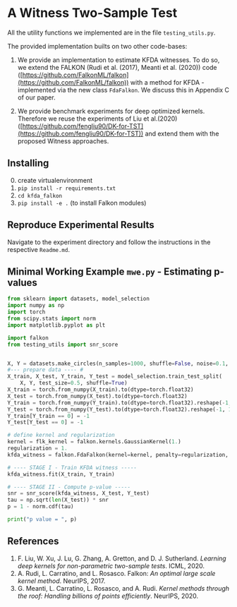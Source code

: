 # A Witness Two-Sample Test
All the utility functions we implemented are in the file `testing_utils.py`.

The provided implementation builts on two other code-bases:
1. We provide an implementation to estimate KFDA witnesses. To do so, we extend the FALKON (Rudi et al. (2017), Meanti et al. (2020)) code ([https://github.com/FalkonML/falkon](https://github.com/FalkonML/falkon)) 
with a method for KFDA - implemented via the new class `FdaFalkon`. We discuss this in Appendix C of our paper.
   
2. We provide benchmark experiments for deep optimized kernels. Therefore we reuse the experiments of Liu et al.(2020) 
   ([https://github.com/fengliu90/DK-for-TST](https://github.com/fengliu90/DK-for-TST)) and extend them with the proposed Witness approaches.

## Installing
0. create virtualenvironment
1. `pip install -r requirements.txt`
2. `cd kfda_falkon`
3. `pip install -e .` (to install Falkon modules)

## Reproduce Experimental Results
Navigate to the experiment directory and follow the instructions in the respective `Readme.md`.

## Minimal Working Example `mwe.py` - Estimating p-values
```python
from sklearn import datasets, model_selection
import numpy as np
import torch
from scipy.stats import norm
import matplotlib.pyplot as plt

import falkon
from testing_utils import snr_score


X, Y = datasets.make_circles(n_samples=1000, shuffle=False, noise=0.1, factor=.9)
#--- prepare data ---- #
X_train, X_test, Y_train, Y_test = model_selection.train_test_split(
    X, Y, test_size=0.5, shuffle=True)
X_train = torch.from_numpy(X_train).to(dtype=torch.float32)
X_test = torch.from_numpy(X_test).to(dtype=torch.float32)
Y_train = torch.from_numpy(Y_train).to(dtype=torch.float32).reshape(-1, 1)
Y_test = torch.from_numpy(Y_test).to(dtype=torch.float32).reshape(-1, 1)
Y_train[Y_train == 0] = -1
Y_test[Y_test == 0] = -1

# define kernel and regularization
kernel = flk_kernel = falkon.kernels.GaussianKernel(1.)
regularization = 1.
kfda_witness = falkon.FdaFalkon(kernel=kernel, penalty=regularization, M=len(X_train))

# ---- STAGE I - Train KFDA witness -----
kfda_witness.fit(X_train, Y_train)

# ---- STAGE II - Compute p-value -----
snr = snr_score(kfda_witness, X_test, Y_test)
tau = np.sqrt(len(X_test)) * snr
p = 1 - norm.cdf(tau)

print("p value = ", p)
```

## References
1. F. Liu, W. Xu, J. Lu, G. Zhang, A. Gretton, and D. J. Sutherland.   *Learning  deep  kernels  for  non-parametric  two-sample tests*. ICML, 2020.
2. A. Rudi, L. Carratino, and L. Rosasco. Falkon: *An optimal large scale kernel method*. NeurIPS, 2017.
3. G. Meanti, L. Carratino, L. Rosasco, and A. Rudi. *Kernel methods through the roof:  Handling billions of points efficiently*. NeurIPS, 2020.
